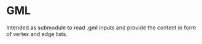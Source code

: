 # GML 

Intended as submodule to read .gml inputs and provide the content in form of
vertex and edge lists.

